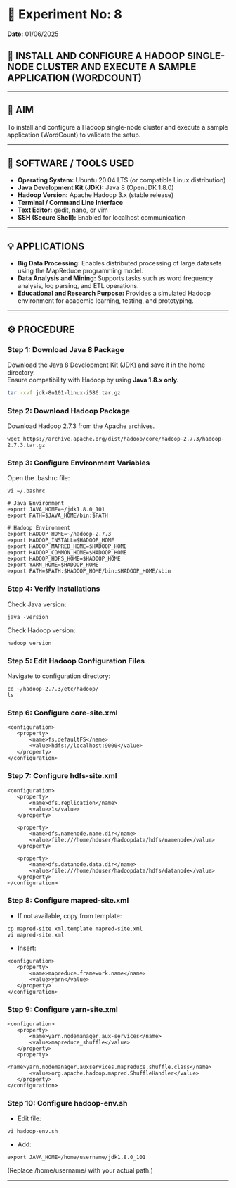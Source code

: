 # 🧠 Experiment No: 8  
**Date:** 01/06/2025  

## 🚀 INSTALL AND CONFIGURE A HADOOP SINGLE-NODE CLUSTER AND EXECUTE A SAMPLE APPLICATION (WORDCOUNT)

---

## 🎯 AIM
To install and configure a Hadoop single-node cluster and execute a sample application (WordCount) to validate the setup.

---

## 🧩 SOFTWARE / TOOLS USED
- **Operating System:** Ubuntu 20.04 LTS (or compatible Linux distribution)  
- **Java Development Kit (JDK):** Java 8 (OpenJDK 1.8.0)  
- **Hadoop Version:** Apache Hadoop 3.x (stable release)  
- **Terminal / Command Line Interface**  
- **Text Editor:** gedit, nano, or vim  
- **SSH (Secure Shell):** Enabled for localhost communication  

---

## 💡 APPLICATIONS
- **Big Data Processing:** Enables distributed processing of large datasets using the MapReduce programming model.  
- **Data Analysis and Mining:** Supports tasks such as word frequency analysis, log parsing, and ETL operations.  
- **Educational and Research Purpose:** Provides a simulated Hadoop environment for academic learning, testing, and prototyping.  

---

## ⚙️ PROCEDURE

### **Step 1: Download Java 8 Package**
Download the Java 8 Development Kit (JDK) and save it in the home directory.  
Ensure compatibility with Hadoop by using **Java 1.8.x only.**


```bash
tar -xvf jdk-8u101-linux-i586.tar.gz
```

### **Step 2: Download Hadoop Package**

Download Hadoop 2.7.3 from the Apache archives.

```
wget https://archive.apache.org/dist/hadoop/core/hadoop-2.7.3/hadoop-2.7.3.tar.gz
```

### **Step 3: Configure Environment Variables**

Open the .bashrc file:

```
vi ~/.bashrc
```

```
# Java Environment
export JAVA_HOME=~/jdk1.8.0_101
export PATH=$JAVA_HOME/bin:$PATH

# Hadoop Environment
export HADOOP_HOME=~/hadoop-2.7.3
export HADOOP_INSTALL=$HADOOP_HOME
export HADOOP_MAPRED_HOME=$HADOOP_HOME
export HADOOP_COMMON_HOME=$HADOOP_HOME
export HADOOP_HDFS_HOME=$HADOOP_HOME
export YARN_HOME=$HADOOP_HOME
export PATH=$PATH:$HADOOP_HOME/bin:$HADOOP_HOME/sbin
```

### **Step 4: Verify Installations**

Check Java version:

```
java -version
```


Check Hadoop version:

```
hadoop version
```

### **Step 5: Edit Hadoop Configuration Files**

Navigate to configuration directory:

```
cd ~/hadoop-2.7.3/etc/hadoop/
ls
```
### **Step 6: Configure core-site.xml**

```
<configuration>
   <property>
       <name>fs.defaultFS</name>
       <value>hdfs://localhost:9000</value>
   </property>
</configuration>

```

### **Step 7: Configure hdfs-site.xml**

```
<configuration>
   <property>
       <name>dfs.replication</name>
       <value>1</value>
   </property>

   <property>
       <name>dfs.namenode.name.dir</name>
       <value>file:///home/hduser/hadoopdata/hdfs/namenode</value>
   </property>

   <property>
       <name>dfs.datanode.data.dir</name>
       <value>file:///home/hduser/hadoopdata/hdfs/datanode</value>
   </property>
</configuration>
```

### **Step 8: Configure mapred-site.xml**

- If not available, copy from template:

```
cp mapred-site.xml.template mapred-site.xml
vi mapred-site.xml
```

- Insert:
```
<configuration>
   <property>
       <name>mapreduce.framework.name</name>
       <value>yarn</value>
   </property>
</configuration>
```

### **Step 9: Configure yarn-site.xml**

```
<configuration>
   <property>
       <name>yarn.nodemanager.aux-services</name>
       <value>mapreduce_shuffle</value>
   </property>
   <property>
       <name>yarn.nodemanager.auxservices.mapreduce.shuffle.class</name>
       <value>org.apache.hadoop.mapred.ShuffleHandler</value>
   </property>
</configuration>
```

### **Step 10: Configure hadoop-env.sh**

- Edit file:
```
vi hadoop-env.sh
```

- Add:
```
export JAVA_HOME=/home/username/jdk1.8.0_101

```

(Replace /home/username/ with your actual path.)

----
